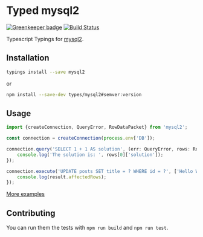 # Typed mysql2

[![Greenkeeper badge](https://badges.greenkeeper.io/types/mysql2.svg)](https://greenkeeper.io/)
[![Build Status](https://travis-ci.org/types/mysql2.svg?branch=master)](https://travis-ci.org/types/mysql2)

Typescript Typings for [mysql2](https://www.npmjs.com/package/mysql2).

## Installation
```sh
typings install --save mysql2
```
or
```sh
npm install --save-dev types/mysql2#semver:version
```

## Usage

```ts
import {createConnection, QueryError, RowDataPacket} from 'mysql2';

const connection = createConnection(process.env['DB']);

connection.query('SELECT 1 + 1 AS solution', (err: QueryError, rows: RowDataPacket[]) => {
    console.log('The solution is: ', rows[0]['solution']);
});

connection.execute('UPDATE posts SET title = ? WHERE id = ?', ['Hello World', 1], (err: QueryError, result: OkPacket) => {
    console.log(result.affectedRows);
});
```

[More examples](./test)


## Contributing
You can run them the tests with `npm run build` and `npm run test`.

